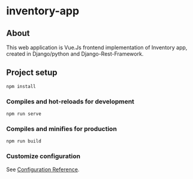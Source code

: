 # inventory-app

## About

This web application is Vue.Js frontend implementation of Inventory app, created in Django/python and Django-Rest-Framework.

## Project setup

```
npm install
```

### Compiles and hot-reloads for development

```
npm run serve
```

### Compiles and minifies for production

```
npm run build
```

### Customize configuration

See [Configuration Reference](https://cli.vuejs.org/config/).
